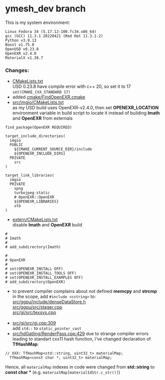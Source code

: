 # ymesh_dev branch
This is my system environment:
```
Linux Fedora 34 (5.17.12-100.fc34.x86_64)
gcc (GCC) 11.3.1 20220421 (Red Hat 11.3.1-2)
Python v3.9.13
Boost v1.75.0
OpenUSD v0.23.8
OpenEXR v2.4.0
MaterialX v1.38.7
```
### Changes:
- [CMakeLists.txt](CMakeLists.txt)<br>
USD 0.23.8 have compile error with c++ 20, so set it to 17<br>
```set(CMAKE_CXX_STANDARD 17)```<br>
- added [cmake/FindOpenEXR.cmake](cmake/FindOpenEXR.cmake)
- [src/imgio/CMakeLists.txt](src/imgio/CMakeLists.txt)<br>
as my USD build uses OpenEXR-v2.4.0, then set __OPENEXR_LOCATION__ environment variable in build script to locate it instead of building __Imath__ and __OpenEXR__ from externals<br>
```
find_package(OpenEXR REQUIRED)
```
```
target_include_directories(
  imgio
  PUBLIC
    ${CMAKE_CURRENT_SOURCE_DIR}/include
    ${OPENEXR_INCLUDE_DIRS}
  PRIVATE
    src
)
```
```
target_link_libraries(
  imgio
  PRIVATE
    spng
    turbojpeg-static
    # OpenEXR::OpenEXR
    ${OPENEXR_LIBRARIES}
    stb
)
```
- [extern/CMakeLists.txt](extern/CMakeLists.txt)<br>
disable __Imath__ and __OpenEXR__ build
```
#
# Imath
#
# add_subdirectory(Imath)

#
# OpenEXR
#
# set(OPENEXR_INSTALL OFF)
# set(OPENEXR_INSTALL_TOOLS OFF)
# set(OPENEXR_INSTALL_EXAMPLES OFF)
# add_subdirectory(OpenEXR)

```
- to prevent compiler complains about not defined __memcpy__ and __strcmp__ in the scope,  add  ```#include <cstring>```  to:<br>
[src/ggpu/include/denseDataStore.h](src/ggpu/include/denseDataStore.h)<br>
[src/ggpu/src/stager.cpp](src/ggpu/src/stager.cpp)<br>
[src/gi/src/texsys.cpp](src/gi/src/texsys.cpp)<br><br>
- [src/gi/src/gi.cpp:309](src/gi/src/gi.cpp)<br>
add ```std::``` to ```static_pointer_cast```
- [src/hdGatling/RenderPass.cpp:429](src/hdGatling/RenderPass.cpp)
due to strange compiler errors leading to standart cxx11 hash function, I've changed declaration of __TfHashMap__:
```
// XXX: TfHashMap<std::string, uint32_t> materialMap;
  TfHashMap<const char *, uint32_t> materialMap;
```
Hence, all ```materialMap``` indexes in code were changed from __std::string__ to __const char *__ (e.g. ```materialMap[materialIdStr.c_str()]```) 
